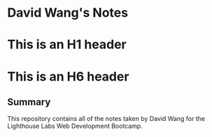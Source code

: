 # David Wang's Notes
# This is an H1 header
# This is an H6 header
## Summary 

This repository contains all of the notes taken by David Wang for the Lighthouse Labs Web Development Bootcamp.